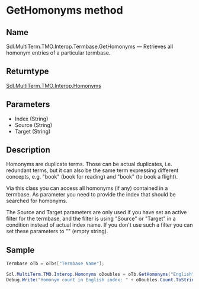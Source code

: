 # GetHomonyms method

## Name

Sdl.MultiTerm.TMO.Interop.Termbase.GetHomonyms —          Retrieves all homonym entries of a particular termbase.


## Returntype
[Sdl.MultiTerm.TMO.Interop.Homonyms](Sdl.MultiTerm.TMO.Interop.Homonyms.md)

## Parameters

* Index (String)
* Source (String)
* Target (String)


## Description

Homonyms are duplicate terms. Those can be actual duplicates, i.e. redundant terms, but it can also be the same term expressing different concepts, e.g. "book" (book for reading) and "book" (to book a flight).

Via this class you can access all homonyms (if any) contained in a termbase. As parameter you need to provide the index that should be searched for homonyms.

The Source and Target parameters are only used if you have set an active filter for the termbase, and the filter is using "Source" or "Target" in a condition instead of actual index name. If you don't use such a filter you can set these parameters to "" (empty string).



## Sample


```cs
Termbase oTb = oTbs["Termbase Name"];

Sdl.MultiTerm.TMO.Interop.Homonyms oDoubles = oTb.GetHomonyms("English", "English", "German");
Debug.Write("Homonym count in English index: " + oDoubles.Count.ToString());
```

